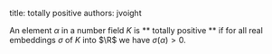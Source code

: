 title: totally positive
authors:
    jvoight

An element $\alpha$ in a <a knowl="lmfdb/nf">number field</a> $K$ is ** totally positive ** if for all real embeddings $\sigma$ of $K$ into $\R$ we have $\sigma(\alpha)>0$.
